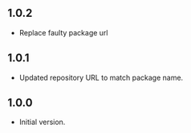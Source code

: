 ## 1.0.2
 - Replace faulty package url

## 1.0.1

- Updated repository URL to match package name.

## 1.0.0

- Initial version.
